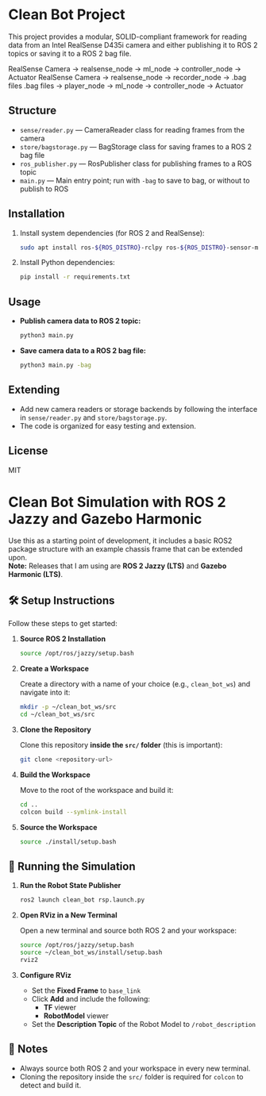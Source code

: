 # Clean Bot Project

This project provides a modular, SOLID-compliant framework for reading data from an Intel RealSense D435i camera and either publishing it to ROS 2 topics or saving it to a ROS 2 bag file.

RealSense Camera → realsense_node → ml_node → controller_node → Actuator
RealSense Camera → realsense_node → recorder_node → .bag files
.bag files → player_node → ml_node → controller_node → Actuator

## Structure

- `sense/reader.py` — CameraReader class for reading frames from the camera
- `store/bagstorage.py` — BagStorage class for saving frames to a ROS 2 bag file
- `ros_publisher.py` — RosPublisher class for publishing frames to a ROS topic
- `main.py` — Main entry point; run with `-bag` to save to bag, or without to publish to ROS

## Installation

1. Install system dependencies (for ROS 2 and RealSense):
   ```sh
   sudo apt install ros-${ROS_DISTRO}-rclpy ros-${ROS_DISTRO}-sensor-msgs ros-${ROS_DISTRO}-cv-bridge
   ```
2. Install Python dependencies:
   ```sh
   pip install -r requirements.txt
   ```

## Usage

- **Publish camera data to ROS 2 topic:**
  ```sh
  python3 main.py
  ```
- **Save camera data to a ROS 2 bag file:**
  ```sh
  python3 main.py -bag
  ```

## Extending
- Add new camera readers or storage backends by following the interface in `sense/reader.py` and `store/bagstorage.py`.
- The code is organized for easy testing and extension.

## License
MIT

# Clean Bot Simulation with ROS 2 Jazzy and Gazebo Harmonic

Use this as a starting point of development, it includes a basic ROS2 package structure with an example chassis frame that can be extended upon.  
**Note:** Releases that I am using are **ROS 2 Jazzy (LTS)** and **Gazebo Harmonic (LTS)**.

## 🛠️ Setup Instructions

Follow these steps to get started:

1. **Source ROS 2 Installation**

   ```bash
   source /opt/ros/jazzy/setup.bash
   ```

2. **Create a Workspace**

   Create a directory with a name of your choice (e.g., `clean_bot_ws`) and navigate into it:

   ```bash
   mkdir -p ~/clean_bot_ws/src
   cd ~/clean_bot_ws/src
   ```

3. **Clone the Repository**

   Clone this repository **inside the `src/` folder** (this is important):

   ```bash
   git clone <repository-url>
   ```

4. **Build the Workspace**

   Move to the root of the workspace and build it:

   ```bash
   cd ..
   colcon build --symlink-install
   ```

5. **Source the Workspace**

   ```bash
   source ./install/setup.bash
   ```

## 🚀 Running the Simulation

1. **Run the Robot State Publisher**

   ```bash
   ros2 launch clean_bot rsp.launch.py
   ```

2. **Open RViz in a New Terminal**

   Open a new terminal and source both ROS 2 and your workspace:

   ```bash
   source /opt/ros/jazzy/setup.bash
   source ~/clean_bot_ws/install/setup.bash
   rviz2
   ```

3. **Configure RViz**

   - Set the **Fixed Frame** to `base_link`
   - Click **Add** and include the following:
     - **TF** viewer
     - **RobotModel** viewer
   - Set the **Description Topic** of the Robot Model to `/robot_description`

## 📌 Notes

- Always source both ROS 2 and your workspace in every new terminal.
- Cloning the repository inside the `src/` folder is required for `colcon` to detect and build it.
